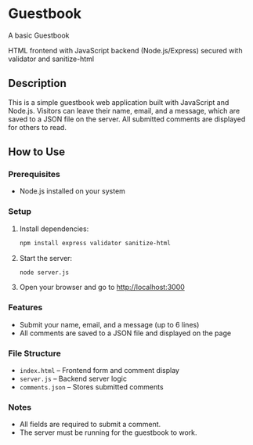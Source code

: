 # Guestbook
A basic Guestbook

HTML frontend with JavaScript backend (Node.js/Express) 
secured with validator and sanitize-html

## Description
This is a simple guestbook web application built with JavaScript and Node.js. Visitors can leave their name, email, and a message, which are saved to a JSON file on the server. All submitted comments are displayed for others to read.

## How to Use

### Prerequisites
- Node.js installed on your system

### Setup
1. Install dependencies:
   ```bash
   npm install express validator sanitize-html
   ```
2. Start the server:
   ```bash
   node server.js
   ```
3. Open your browser and go to [http://localhost:3000](http://localhost:3000)

### Features
- Submit your name, email, and a message (up to 6 lines)
- All comments are saved to a JSON file and displayed on the page

### File Structure
- `index.html` – Frontend form and comment display
- `server.js` – Backend server logic
- `comments.json` – Stores submitted comments

### Notes
- All fields are required to submit a comment.
- The server must be running for the guestbook to work.
